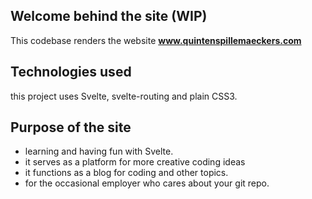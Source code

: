 ## Welcome behind the site (WIP)

This codebase renders the website **www.quintenspillemaeckers.com** 

## Technologies used

this project uses Svelte, svelte-routing and plain CSS3. 

## Purpose of the site
- learning and having fun with Svelte.
- it  serves as a platform for more creative coding ideas
- it functions as a blog for coding and other topics.
- for the occasional employer who cares about your git repo.
